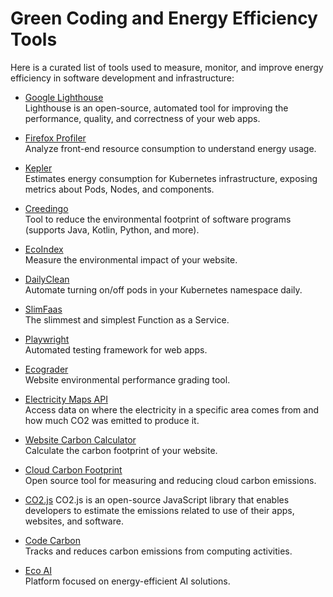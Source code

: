 # Green Coding and Energy Efficiency Tools

Here is a curated list of tools used to measure, monitor, and improve energy efficiency in software development and infrastructure:

- [Google Lighthouse](https://chromewebstore.google.com/detail/blipmdconlkpinefehnmjammfjpmpbjk?utm_source=item-share-cb)  
  Lighthouse is an open-source, automated tool for improving the performance, quality, and correctness of your web apps.

- [Firefox Profiler](https://profiler.firefox.com/)  
  Analyze front-end resource consumption to understand energy usage.

- [Kepler](https://github.com/sustainable-computing-io/kepler)  
  Estimates energy consumption for Kubernetes infrastructure, exposing metrics about Pods, Nodes, and components.

- [Creedingo](https://github.com/green-code-initiative/creedengo-java)  
  Tool to reduce the environmental footprint of software programs (supports Java, Kotlin, Python, and more).

- [EcoIndex](https://www.ecoindex.fr/en/)  
  Measure the environmental impact of your website.

- [DailyClean](https://github.com/AxaFrance/dailyclean)  
  Automate turning on/off pods in your Kubernetes namespace daily.

- [SlimFaas](https://github.com/SlimPlanet/SlimFaas/blob/main/documentation/planet-saver.md)  
  The slimmest and simplest Function as a Service.

- [Playwright](https://playwright.dev/)  
  Automated testing framework for web apps.

- [Ecograder](https://ecograder.com/)  
  Website environmental performance grading tool.

- [Electricity Maps API](https://portal.electricitymaps.com/docs/getting-started#geolocation)  
  Access data on where the electricity in a specific area comes from and how much CO2 was emitted to produce it.

- [Website Carbon Calculator](https://www.websitecarbon.com/)  
  Calculate the carbon footprint of your website.

- [Cloud Carbon Footprint](https://www.cloudcarbonfootprint.org/)  
  Open source tool for measuring and reducing cloud carbon emissions.

- [CO2.js](https://www.thegreenwebfoundation.org/co2-js/)
  CO2.js is an open-source JavaScript library that enables developers to estimate the emissions related to use of their apps, websites, and software.
  
- [Code Carbon](https://codecarbon.io/)  
  Tracks and reduces carbon emissions from computing activities.

- [Eco AI](https://ecoai.energy/)  
  Platform focused on energy-efficient AI solutions.
